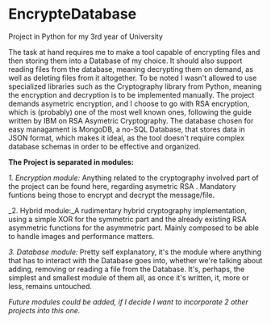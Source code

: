 # EncrypteDatabase
Project in Python for my 3rd year of University

The task at hand requires me to make a tool capable of encrypting files and then storing them into a Database of my choice. It should also support reading files from the database, meaning decrypting them on demand, as well as deleting files from it altogether. To be noted I wasn't allowed to use specialized libraries such as the Cryptography library from Python, meaning the encryption and decryption is to be implemented manually. The project demands asymetric encryption, and I choose to go with RSA encryption, which is (probably) one of the most well known ones, following the guide written by IBM on RSA Asymetric Cryptography. The database chosen for easy managament is MongoDB, a no-SQL Database, that stores data in JSON format, which makes it ideal, as the tool doesn't require complex database schemas in order to be effective and organized.

**The Project is separated in modules:**

_1. Encryption module:_ Anything related to the cryptography involved part of the project can be found here, regarding asymetric RSA . Mandatory funtions being those to encrypt and decrypt the message/file.

_2. Hybrid module:_A rudimentary hybrid cryptography implementation, using a simple XOR for the symmetric part and the already existing RSA asymmetric functions for the asymmetric part. Mainly composed to be able to handle images and performance matters.

_3. Database module:_ Pretty self explanatory, it's the module where anything that has to interact with the Database goes into, whether we're talking about adding, removing or reading a file from the Database. It's, perhaps, the simplest and smallest module of them all, as once it's written, it, more or less, remains untouched.

_Future modules could be added, if I decide I want to incorporate 2 other projects into this one._
    
